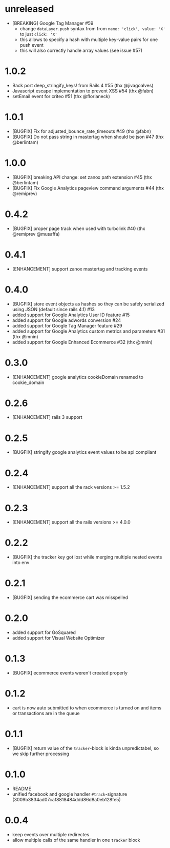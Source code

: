 # unreleased

  * [BREAKING] Google Tag Manager #59
    * change `dataLayer.push` syntax from from `name: 'click', value: 'X'` to just `click: 'X'`
    * this allows to specify a hash with multiple key-value pairs for one push event
    * this will also correctly handle array values (see issue #57)

# 1.0.2

  * Back port deep_stringify_keys! from Rails 4 #55 (thx @jivagoalves)
  * Javascript escape implementation to prevent XSS #54 (thx @fabn)
  * setEmail event for criteo #51 (thx @florianeck)

# 1.0.1

  * [BUGFIX] Fix for adjusted_bounce_rate_timeouts #49 (thx @fabn)
  * [BUGFIX] Do not pass string in mastertag when should be json #47 (thx @berlintam)

# 1.0.0

  * [BUGFIX] breaking API change: set zanox path extension #45 (thx @berlintam)
  * [BUGFIX] Fix Google Analytics pageview command arguments #44 (thx @remiprev)

# 0.4.2

  * [BUGFIX] proper page track when used with turbolink #40 (thx @remiprev @musaffa)

# 0.4.1

  * [ENHANCEMENT] support zanox mastertag and tracking events

# 0.4.0

  * [BUGFIX] store event objects as hashes so they can be safely serialized using JSON (default since rails 4.1) #13
  * added support for Google Analytics User ID feature #15
  * added support for Google adwords conversion #24
  * added support for Google Tag Manager feature #29
  * added support for Google Analytics custom metrics and parameters #31 (thx @mnin)
  * added support for Google Enhanced Ecommerce #32 (thx @mnin)

# 0.3.0

  * [ENHANCEMENT] google analytics cookieDomain renamed to cookie_domain

# 0.2.6

  * [ENHANCEMENT] rails 3 support

# 0.2.5

  * [BUGFIX] stringify google analytics event values to be api compliant

# 0.2.4

  * [ENHANCEMENT] support all the rack versions >= 1.5.2

# 0.2.3

  * [ENHANCEMENT] support all the rails versions >= 4.0.0

# 0.2.2

  * [BUGFIX] the tracker key got lost while merging multiple nested events into env

# 0.2.1

  * [BUGFIX] sending the ecommerce cart was misspelled

# 0.2.0

  * added support for GoSquared
  * added support for Visual Website Optimizer

# 0.1.3

  * [BUGFIX] ecommerce events weren't created properly

# 0.1.2

  * cart is now auto submitted to when ecommerce is turned on and items or transactions are in the queue

# 0.1.1

  * [BUGFIX] return value of the `tracker`-block is kinda unpredictabel, so we skip further processing

# 0.1.0

  * README
  * unified facebook and google handler `#track`-signature (3009b3834ad07caf8818484ddd86d8a0eb128fe5)

# 0.0.4

  * keep events over multiple redirectes
  * allow multiple calls of the same handler in one `tracker` block
